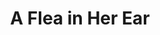 ---
published: false
cancelled: COVID-19
layout: productions
title: A Flea in Her Ear
year: 2020
image_credit: 
image_alt:
image_caption:
category: play
Title: A Flea in Her Ear - wiki
Theatre: Limelight Theatre
Writer: Georges Feydeau - wiki
Website: https://web.archive.org/web/20200928192759/https://limelight-theatre.org/shows/
showtimes: 
  - 2020-03-19 19:30:00
  - 2020-03-20 19:30:00
  - 2020-03-21 19:30:00
  - 2020-03-22 14:00:00
  - 2020-03-24 19:30:00
  - 2020-03-26 19:30:00
  - 2020-03-27 19:30:00
  - 2020-03-28 19:30:00
  - 2020-03-29 14:00:00
  - 2020-04-02 19:30:00
  - 2020-04-03 19:30:00
  - 2020-04-04 19:30:00
  - 2020-04-05 14:00:00
  - 2020-04-09 19:30:00
  - 2020-04-10 19:30:00
  - 2020-04-11 19:30:00
cast: 
crew:
  Director: Jason Collins
external_links:
  Shows - Limelight Theatre: https://web.archive.org/web/20200928192759/https://limelight-theatre.org/shows/
--- 